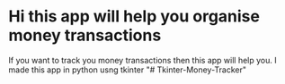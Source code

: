 # Hi this app will help you organise money transactions

If you want to track you money transactions then this app will help you.
I made this app in python usng tkinter
"# Tkinter-Money-Tracker" 
